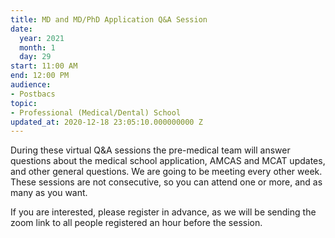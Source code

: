 ```yaml
---
title: MD and MD/PhD Application Q&A Session
date:
  year: 2021
  month: 1
  day: 29
start: 11:00 AM
end: 12:00 PM
audience:
- Postbacs
topic:
- Professional (Medical/Dental) School
updated_at: 2020-12-18 23:05:10.000000000 Z
---
```

<span>During these virtual Q&amp;A sessions the pre-medical team will
answer questions about the medical school application, AMCAS and MCAT
updates, and other general questions. We are going to be meeting every
other week. These sessions are not consecutive, so you can attend one or
more, and as many as you want. </span>


<span>If you are interested, please register in advance, as we will be
sending the zoom link to all people registered an hour before the
session. </span>


 
